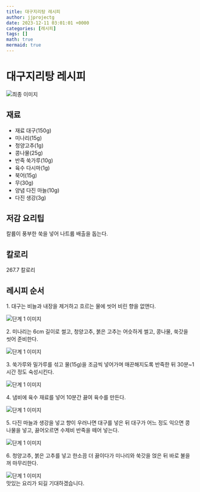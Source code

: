```yaml
---
title: 대구지리탕 레시피
author: jjprojectg
date: 2023-12-11 03:01:01 +0000
categories: [레시피]
tags: []
math: true
mermaid: true
---
```

<meta name="og:type" content="website"/>
<meta charset="UTF-8"/>
<div class="header">
  <h1>대구지리탕 레시피</h1>
</div>

<div class="container my-4">
  <div class="row">
    <div class="col-12 col-md-6">
      <div class="recipe-image">
        <img src="http://www.foodsafetykorea.go.kr/uploadimg/cook/10_00266_2.png" class="step-image" alt="최종 이미지"/>
      </div>
    </div>
    <div class="col-12 col-md-6">
      <div class="ingredients">
        <h2>재료</h2>
        <ul class="card">
          <li> 재료 대구(150g) </li>
          <li>  미나리(15g) </li>
          <li>  청양고추(1g) </li>
          <li> 콩나물(25g) </li>
          <li> 반죽 쑥가루(10g) </li>
          <li> 육수 다시마(1g) </li>
          <li>  북어(15g) </li>
          <li>  무(30g) </li>
          <li> 양념 다진 마늘(10g) </li>
          <li>  다진 생강(3g) </li>
</ul>
      </div>
    </div>
    <div class="col-12 col-md-6">
      <div class="ingredients">
        <h2>저감 요리팁</h2>
        <div class="card"> 
          <p>
            칼륨이 풍부한 쑥을 넣어 나트륨 배출을 돕는다.
          </p>
        </div>
      </div>
      <div class="ingredients">
        <h2>칼로리</h2>
        <div class="card"> 
          <p>
            267.7 칼로리
          </p>
        </div>
      </div>
    </div>
  </div>

  <h2 class="my-4">레시피 순서</h2>
  <div class="card recipe-card">
    <div class="card-body recipe-step">
      <p class="card-text step-description">1. 대구는 비늘과 내장을 제거하고
흐르는 물에 씻어 비린 향을 없앤다.</p>
      <img src="http://www.foodsafetykorea.go.kr/uploadimg/cook/20_00266_1.png" alt="단계 1 이미지" class="step-image"/>
    </div>
  </div>
  <div class="card recipe-card">
    <div class="card-body recipe-step">
      <p class="card-text step-description">2. 미나리는 6cm 길이로 썰고,
청양고추, 붉은 고추는 어슷하게
썰고, 콩나물, 쑥갓을 씻어 준비한다.</p>
      <img src="http://www.foodsafetykorea.go.kr/uploadimg/cook/20_00266_2.png" alt="단계 1 이미지" class="step-image"/>
    </div>
  </div>
  <div class="card recipe-card">
    <div class="card-body recipe-step">
      <p class="card-text step-description">3. 쑥가루와 밀가루를 섞고 물(15g)을
조금씩 넣어가며 매끈해지도록
반죽한 뒤 30분~1시간 정도
숙성시킨다.</p>
      <img src="http://www.foodsafetykorea.go.kr/uploadimg/cook/20_00266_3.png" alt="단계 1 이미지" class="step-image"/>
    </div>
  </div>
  <div class="card recipe-card">
    <div class="card-body recipe-step">
      <p class="card-text step-description">4. 냄비에 육수 재료를 넣어 10분간
끓여 육수를 만든다.</p>
      <img src="http://www.foodsafetykorea.go.kr/uploadimg/cook/20_00266_4.png" alt="단계 1 이미지" class="step-image"/>
    </div>
  </div>
  <div class="card recipe-card">
    <div class="card-body recipe-step">
      <p class="card-text step-description">5. 다진 마늘과 생강을 넣고 향이
우러나면 대구를 넣은 뒤 대구가
어느 정도 익으면 콩나물을 넣고,
끓어오르면 수제비 반죽을 떼어
넣는다.</p>
      <img src="http://www.foodsafetykorea.go.kr/uploadimg/cook/20_00266_5.png" alt="단계 1 이미지" class="step-image"/>
    </div>
  </div>
  <div class="card recipe-card">
    <div class="card-body recipe-step">
      <p class="card-text step-description">6. 청양고추, 붉은 고추를 넣고 한소끔
더 끓이다가 미나리와 쑥갓을
얹은 뒤 바로 불을 꺼 마무리한다.</p>
      <img src="http://www.foodsafetykorea.go.kr/uploadimg/cook/20_00266_6.png" alt="단계 1 이미지" class="step-image"/>
    </div>
  </div>

</div>
맛있는 요리가 되길 기대하겠습니다.
